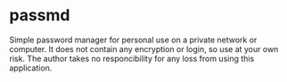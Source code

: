 passmd
======

Simple password manager for personal use on a private network or computer. It does not contain any encryption or login, so use at your own risk. The author takes no responcibility for any loss from using this application.
